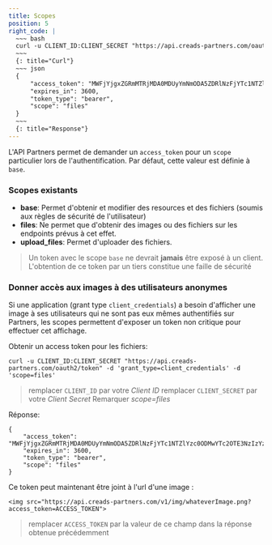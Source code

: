 ```yaml
---
title: Scopes
position: 5
right_code: |
  ~~~ bash
  curl -u CLIENT_ID:CLIENT_SECRET "https://api.creads-partners.com/oauth2/token" -d 'grant_type=client_credentials' -d 'scope=files'
  ~~~
  {: title="Curl"}
  ~~~ json
  {
      "access_token": "MWFjYjgxZGRmMTRjMDA0MDUyYmNmODA5ZDRlNzFjYTc1NTZlYzc0ODMwYTc2OTE3NzIzYzY4ZDc0OGE4YWRhYg",
      "expires_in": 3600,
      "token_type": "bearer",
      "scope": "files"
  }
  ~~~
  {: title="Response"}
---
```


L'API Partners permet de demander un `access_token` pour un `scope` particulier lors de l'authentification. Par défaut, cette valeur est définie à `base`.

### Scopes existants

* **base**: Permet d'obtenir et modifier des resources et des fichiers (soumis aux règles de sécurité de l'utilisateur)
* **files**: Ne permet que d'obtenir des images ou des fichiers sur les endpoints prévus à cet effet.
* **upload_files**: Permet d'uploader des fichiers.

> Un token avec le scope `base` ne devrait **jamais** être exposé à un client. L'obtention de ce token par un tiers constitue une faille de sécurité

### Donner accès aux images à des utilisateurs anonymes

Si une application (grant type `client_credentials`) a besoin d'afficher une image à ses utilisateurs qui ne sont pas eux mêmes authentifiés sur Partners, les scopes permettent d'exposer un token non critique pour effectuer cet affichage.


Obtenir un access token pour les fichiers:

```
curl -u CLIENT_ID:CLIENT_SECRET "https://api.creads-partners.com/oauth2/token" -d 'grant_type=client_credentials' -d 'scope=files'
```

> remplacer `CLIENT_ID` par votre *Client ID*
> remplacer `CLIENT_SECRET` par votre *Client Secret*
> Remarquer *scope=files*

Réponse:
```
{
    "access_token": "MWFjYjgxZGRmMTRjMDA0MDUyYmNmODA5ZDRlNzFjYTc1NTZlYzc0ODMwYTc2OTE3NzIzYzY4ZDc0OGE4YWRhYg",
    "expires_in": 3600,
    "token_type": "bearer",
    "scope": "files"
}
```

Ce token peut maintenant être joint à l'url d'une image :

```
<img src="https://api.creads-partners.com/v1/img/whateverImage.png?access_token=ACCESS_TOKEN">
```

> remplacer `ACCESS_TOKEN` par la valeur de ce champ dans la réponse obtenue précédemment

